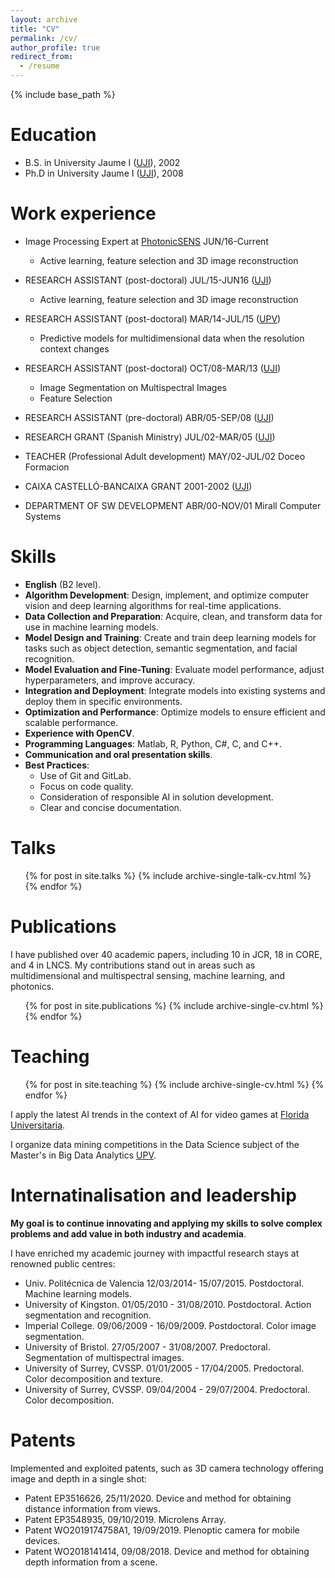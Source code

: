 ```yaml
---
layout: archive
title: "CV"
permalink: /cv/
author_profile: true
redirect_from:
  - /resume
---
```


{% include base_path %}

Education
======
* B.S. in University Jaume I ([UJI](www.uji.es)), 2002
* Ph.D in University Jaume I ([UJI](www.uji.es)), 2008

Work experience
======
* Image Processing Expert at [PhotonicSENS](https://photonicsens.com/)	JUN/16-Current
  * Active learning, feature selection and 3D image reconstruction

* RESEARCH ASSISTANT (post-doctoral)	JUL/15-JUN16 ([UJI](www.uji.es))
  * Active learning, feature selection and 3D image reconstruction

* RESEARCH ASSISTANT (post-doctoral)	MAR/14-JUL/15	([UPV](www.upv.es))
  * Predictive models for multidimensional data when the resolution context changes

* RESEARCH ASSISTANT (post-doctoral)	OCT/08-MAR/13	([UJI](www.uji.es))
  * Image Segmentation on Multispectral Images
  * Feature Selection

* RESEARCH ASSISTANT (pre-doctoral)	ABR/05-SEP/08	([UJI](www.uji.es))

* RESEARCH GRANT (Spanish Ministry)	JUL/02-MAR/05	([UJI](www.uji.es))

* TEACHER (Professional Adult development)	MAY/02-JUL/02	Doceo Formacion

* CAIXA CASTELLÓ-BANCAIXA GRANT	2001-2002	([UJI](www.uji.es))

* DEPARTMENT OF SW DEVELOPMENT	ABR/00-NOV/01	Mirall Computer Systems

  
Skills
======
- **English** (B2 level).
- **Algorithm Development**: Design, implement, and optimize computer vision and deep learning algorithms for real-time applications.
- **Data Collection and Preparation**: Acquire, clean, and transform data for use in machine learning models.
- **Model Design and Training**: Create and train deep learning models for tasks such as object detection, semantic segmentation, and facial recognition.
- **Model Evaluation and Fine-Tuning**: Evaluate model performance, adjust hyperparameters, and improve accuracy.
- **Integration and Deployment**: Integrate models into existing systems and deploy them in specific environments.
- **Optimization and Performance**: Optimize models to ensure efficient and scalable performance.
- **Experience with OpenCV**.
- **Programming Languages**: Matlab, R, Python, C#, C, and C++.
- **Communication and oral presentation skills**.
- **Best Practices**:
  - Use of Git and GitLab.
  - Focus on code quality.
  - Consideration of responsible AI in solution development.
  - Clear and concise documentation.


Talks
======
  <ul>{% for post in site.talks %}
    {% include archive-single-talk-cv.html %}
  {% endfor %}</ul>

Publications
======
I have published over 40 academic papers, including 10 in JCR, 18 in CORE, and 4 in LNCS. My contributions stand out in areas such as multidimensional and multispectral sensing, machine learning, and photonics.

  <ul>{% for post in site.publications %}
    {% include archive-single-cv.html %}
  {% endfor %}</ul>


Teaching
======
  <ul>{% for post in site.teaching %}
    {% include archive-single-cv.html %}
  {% endfor %}</ul>

I apply the latest AI trends in the context of AI for video games at [Florida Universitaria](https://www.floridauniversitaria.es/).

I organize data mining competitions in the Data Science subject of the Master's in Big Data Analytics [UPV](https://www.upv.es/).

Internatinalisation and leadership
======
**My goal is to continue innovating and applying my skills to solve complex problems and add value in both industry and academia**.

I have enriched my academic journey with impactful research stays at renowned public centres: 
- Univ. Politécnica de Valencia 12/03/2014- 15/07/2015. Postdoctoral. Machine learning models.
- University of Kingston. 01/05/2010 - 31/08/2010. Postdoctoral. Action segmentation and recognition.
- Imperial College. 09/06/2009 - 16/09/2009. Postdoctoral. Color image segmentation.
- University of Bristol. 27/05/2007 - 31/08/2007. Predoctoral. Segmentation of multispectral images.
- University of Surrey, CVSSP. 01/01/2005 - 17/04/2005. Predoctoral. Color decomposition and texture. 
- University of Surrey, CVSSP. 09/04/2004 - 29/07/2004. Predoctoral. Color decomposition.


Patents
======
Implemented and exploited patents, such as 3D camera technology offering image and depth in a single shot:
- Patent EP3516626, 25/11/2020. Device and method for obtaining distance information from views.
- Patent EP3548935, 09/10/2019. Microlens Array.
- Patent WO2019174758A1, 19/09/2019. Plenoptic camera for mobile devices.
- Patent WO2018141414, 09/08/2018. Device and method for obtaining depth information from a scene.

